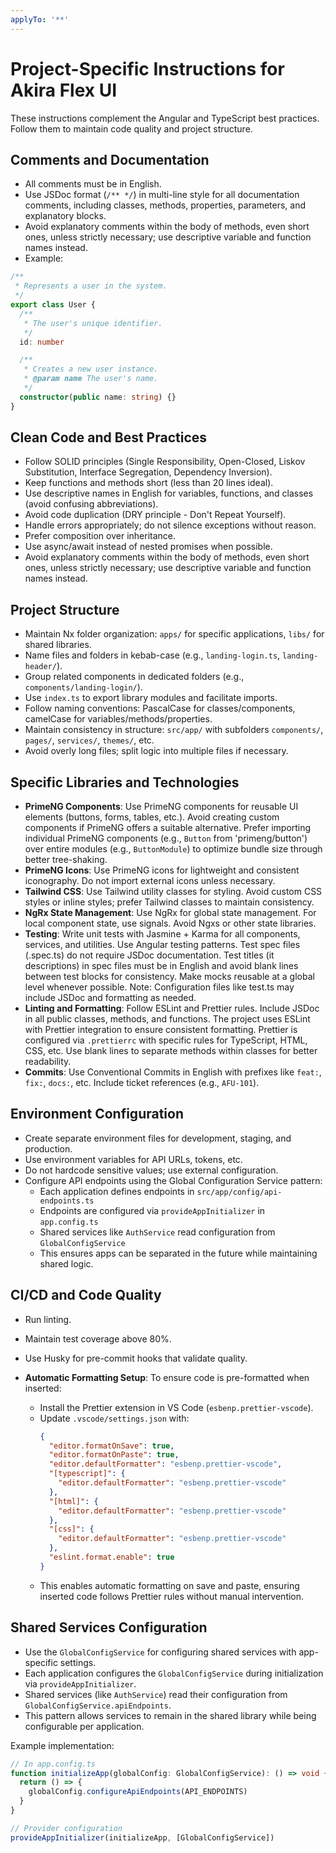 ```yaml
---
applyTo: '**'
---
```


# Project-Specific Instructions for Akira Flex UI

These instructions complement the Angular and TypeScript best practices. Follow
them to maintain code quality and project structure.

## Comments and Documentation

- All comments must be in English.
- Use JSDoc format (`/** */`) in multi-line style for all documentation
  comments, including classes, methods, properties, parameters, and explanatory
  blocks.
- Avoid explanatory comments within the body of methods, even short ones, unless
  strictly necessary; use descriptive variable and function names instead.
- Example:

```typescript
/**
 * Represents a user in the system.
 */
export class User {
  /**
   * The user's unique identifier.
   */
  id: number

  /**
   * Creates a new user instance.
   * @param name The user's name.
   */
  constructor(public name: string) {}
}
```

## Clean Code and Best Practices

- Follow SOLID principles (Single Responsibility, Open-Closed, Liskov
  Substitution, Interface Segregation, Dependency Inversion).
- Keep functions and methods short (less than 20 lines ideal).
- Use descriptive names in English for variables, functions, and classes (avoid
  confusing abbreviations).
- Avoid code duplication (DRY principle - Don't Repeat Yourself).
- Handle errors appropriately; do not silence exceptions without reason.
- Prefer composition over inheritance.
- Use async/await instead of nested promises when possible.
- Avoid explanatory comments within the body of methods, even short ones, unless
  strictly necessary; use descriptive variable and function names instead.

## Project Structure

- Maintain Nx folder organization: `apps/` for specific applications, `libs/`
  for shared libraries.
- Name files and folders in kebab-case (e.g., `landing-login.ts`,
  `landing-header/`).
- Group related components in dedicated folders (e.g.,
  `components/landing-login/`).
- Use `index.ts` to export library modules and facilitate imports.
- Follow naming conventions: PascalCase for classes/components, camelCase for
  variables/methods/properties.
- Maintain consistency in structure: `src/app/` with subfolders `components/`,
  `pages/`, `services/`, `themes/`, etc.
- Avoid overly long files; split logic into multiple files if necessary.

## Specific Libraries and Technologies

- **PrimeNG Components**: Use PrimeNG components for reusable UI elements
  (buttons, forms, tables, etc.). Avoid creating custom components if PrimeNG
  offers a suitable alternative. Prefer importing individual PrimeNG components
  (e.g., `Button` from 'primeng/button') over entire modules (e.g.,
  `ButtonModule`) to optimize bundle size through better tree-shaking.
- **PrimeNG Icons**: Use PrimeNG icons for lightweight and consistent
  iconography. Do not import external icons unless necessary.
- **Tailwind CSS**: Use Tailwind utility classes for styling. Avoid custom CSS
  styles or inline styles; prefer Tailwind classes to maintain consistency.
- **NgRx State Management**: Use NgRx for global state management. For local
  component state, use signals. Avoid Ngxs or other state libraries.
- **Testing**: Write unit tests with Jasmine + Karma for all components,
  services, and utilities. Use Angular testing patterns. Test spec files
  (.spec.ts) do not require JSDoc documentation. Test titles (it descriptions)
  in spec files must be in English and avoid blank lines between test blocks for
  consistency. Make mocks reusable at a global level whenever possible. Note:
  Configuration files like test.ts may include JSDoc and formatting as needed.
- **Linting and Formatting**: Follow ESLint and Prettier rules. Include JSDoc in
  all public classes, methods, and functions. The project uses ESLint with
  Prettier integration to ensure consistent formatting. Prettier is configured
  via `.prettierrc` with specific rules for TypeScript, HTML, CSS, etc. Use
  blank lines to separate methods within classes for better readability.
- **Commits**: Use Conventional Commits in English with prefixes like `feat:`,
  `fix:`, `docs:`, etc. Include ticket references (e.g., `AFU-101`).

## Environment Configuration

- Create separate environment files for development, staging, and production.
- Use environment variables for API URLs, tokens, etc.
- Do not hardcode sensitive values; use external configuration.
- Configure API endpoints using the Global Configuration Service pattern:
  - Each application defines endpoints in `src/app/config/api-endpoints.ts`
  - Endpoints are configured via `provideAppInitializer` in `app.config.ts`
  - Shared services like `AuthService` read configuration from
    `GlobalConfigService`
  - This ensures apps can be separated in the future while maintaining shared
    logic.

## CI/CD and Code Quality

- Run linting.
- Maintain test coverage above 80%.
- Use Husky for pre-commit hooks that validate quality.

- **Automatic Formatting Setup**: To ensure code is pre-formatted when inserted:
  - Install the Prettier extension in VS Code (`esbenp.prettier-vscode`).
  - Update `.vscode/settings.json` with:
    ```json
    {
      "editor.formatOnSave": true,
      "editor.formatOnPaste": true,
      "editor.defaultFormatter": "esbenp.prettier-vscode",
      "[typescript]": {
        "editor.defaultFormatter": "esbenp.prettier-vscode"
      },
      "[html]": {
        "editor.defaultFormatter": "esbenp.prettier-vscode"
      },
      "[css]": {
        "editor.defaultFormatter": "esbenp.prettier-vscode"
      },
      "eslint.format.enable": true
    }
    ```
  - This enables automatic formatting on save and paste, ensuring inserted code
    follows Prettier rules without manual intervention.

## Shared Services Configuration

- Use the `GlobalConfigService` for configuring shared services with
  app-specific settings.
- Each application configures the `GlobalConfigService` during initialization
  via `provideAppInitializer`.
- Shared services (like `AuthService`) read their configuration from
  `GlobalConfigService.apiEndpoints`.
- This pattern allows services to remain in the shared library while being
  configurable per application.

Example implementation:

```typescript
// In app.config.ts
function initializeApp(globalConfig: GlobalConfigService): () => void {
  return () => {
    globalConfig.configureApiEndpoints(API_ENDPOINTS)
  }
}

// Provider configuration
provideAppInitializer(initializeApp, [GlobalConfigService])
```
